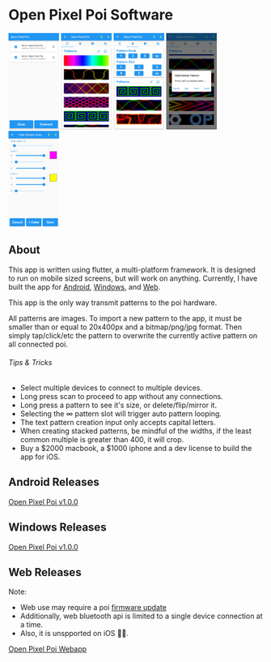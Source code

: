 # Open Pixel Poi Software
<div>
<img src="./Screenshot_1.jpg" width="100" height="190"/>
<img src="./Screenshot_2.jpg" width="100" height="190"/>
<img src="./Screenshot_3.jpg" width="100" height="190"/>
<img src="./Screenshot_4.jpg" width="100" height="190"/>
<img src="./Screenshot_5.jpg" width="100" height="190"/>
</div>

## About
This app is written using flutter, a multi-platform framework. It is designed to run on mobile sized screens, but will work on anything. Currently, I have built the app for [Android](#android-releases), [Windows](#windows-releases), and [Web](#web-releases).

This app is the only way transmit patterns to the poi hardware.

All patterns are images. To import a new pattern to the app, it must be smaller than or equal to 20x400px and a bitmap/png/jpg format. Then simply tap/click/etc the pattern to overwrite the currently active pattern on all connected poi.

###### Tips & Tricks
- Select multiple devices to connect to multiple devices.
- Long press scan to proceed to app without any connections.
- Long press a pattern to see it's size, or delete/flip/mirror it.
- Selecting the ∞ pattern slot will trigger auto pattern looping.
- The text pattern creation input only accepts capital letters.
- When creating stacked patterns, be mindful of the widths, if the least common multiple is greater than 400, it will crop.
- Buy a \$2000 macbook, a \$1000 iphone and a dev license to build the app for iOS.


## Android Releases
[Open Pixel Poi v1.0.0](https://github.com/Mitchlol/Open-Pixel-Poi/raw/refs/heads/main/Software/open_pixel_poi_v1.0.0.apk)

## Windows Releases
[Open Pixel Poi v1.0.0](https://github.com/Mitchlol/Open-Pixel-Poi/raw/refs/heads/main/Software/open_pixel_poi_windows_v1.0.0.zip)

## Web Releases
Note: 
- Web use may require a poi [firmware update](https://mitchlol.github.io/#openpixelpoi)
- Additionally, web bluetooth api is limited to a single device connection at a time.
- Also, it is unspported on iOS 🤦‍♂️.

[Open Pixel Poi Webapp](https://mitchlol.github.io/opp_flutter_app/index.html)
